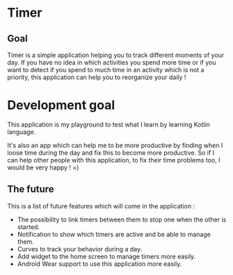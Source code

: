 # Timer

## Goal

Timer is a simple application helping you to track different moments of your day. If you have no
idea in which activities you spend more time or if you want to detect if you spend to much time in
an activity which is not a priority, this application can help you to reorganize your daily !

# Development goal

This application is my playground to test what I learn by learning Kotlin language.

It's also an app which can help me to be more productive by finding when I loose time during the day
and fix this to become more productive. So if I can help other people with this application, to fix
their time problems too, I would be very happy ! =)

## The future

This is a list of future features which will come in the application :

- The possibility to link timers between them to stop one when the other is started.
- Notification to show which timers are active and be able to manage them.
- Curves to track your behavior during a day.
- Add widget to the home screen to manage timers more easily.
- Android Wear support to use this application more easily.